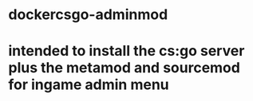 # dockercsgo-adminmod
# intended to install the cs:go server plus the metamod and sourcemod for ingame admin menu
